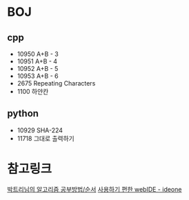 # BOJ

## cpp
- 10950 A+B - 3
- 10951 A+B - 4
- 10952 A+B - 5
- 10953 A+B - 6
- 2675 Repeating Characters
- 1100 하얀칸

## python
- 10929 SHA-224
- 11718 그대로 출력하기

# 참고링크
[박트리님의 알고리즘 공부방법/순서](http://baactree.tistory.com/14)
[사용하기 편한 webIDE - ideone](https://ideone.com/)
